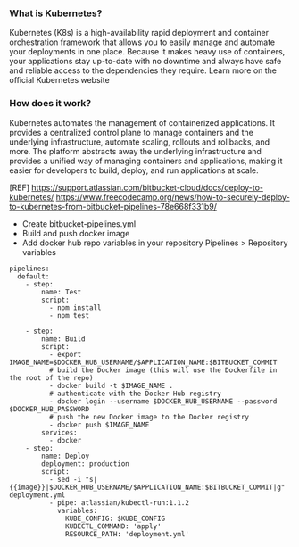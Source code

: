 ### What is Kubernetes?
Kubernetes (K8s) is a high-availability rapid deployment and container orchestration framework that allows you to easily manage and automate your deployments in one place. Because it makes heavy use of containers, your applications stay up-to-date with no downtime and always have safe and reliable access to the dependencies they require. Learn more on the official Kubernetes website

### How does it work?
Kubernetes automates the management of containerized applications. It provides a centralized control plane to manage containers and the underlying infrastructure, automate scaling, rollouts and rollbacks, and more. The platform abstracts away the underlying infrastructure and provides a unified way of managing containers and applications, making it easier for developers to build, deploy, and run applications at scale.

[REF]
https://support.atlassian.com/bitbucket-cloud/docs/deploy-to-kubernetes/
https://www.freecodecamp.org/news/how-to-securely-deploy-to-kubernetes-from-bitbucket-pipelines-78e668f331b9/

* Create bitbucket-pipelines.yml
* Build and push docker image
* Add docker hub repo variables in your repository  Pipelines  >  Repository variables

```
pipelines:
  default:
    - step:
        name: Test
        script:
          - npm install
          - npm test
 
    - step:
        name: Build
        script:
          - export IMAGE_NAME=$DOCKER_HUB_USERNAME/$APPLICATION_NAME:$BITBUCKET_COMMIT
          # build the Docker image (this will use the Dockerfile in the root of the repo)
          - docker build -t $IMAGE_NAME .
          # authenticate with the Docker Hub registry
          - docker login --username $DOCKER_HUB_USERNAME --password $DOCKER_HUB_PASSWORD
          # push the new Docker image to the Docker registry
          - docker push $IMAGE_NAME
        services:
          - docker
    - step:
        name: Deploy
        deployment: production
        script:
          - sed -i "s|{{image}}|$DOCKER_HUB_USERNAME/$APPLICATION_NAME:$BITBUCKET_COMMIT|g" deployment.yml
          - pipe: atlassian/kubectl-run:1.1.2
            variables:
              KUBE_CONFIG: $KUBE_CONFIG
              KUBECTL_COMMAND: 'apply'
              RESOURCE_PATH: 'deployment.yml'

```

